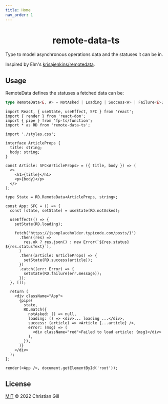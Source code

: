 ```yaml
---
title: Home
nav_order: 1
---
```


<h1 align="center">remote-data-ts</h1>

Type to model asynchronous operations data and the statuses it can be in.

Inspired by Elm's
[krisajenkins/remotedata](https://package.elm-lang.org/packages/krisajenkins/remotedata/latest/RemoteData).

## Usage

RemoteData defines the statuses a fetched data can be:

```ts
type RemoteData<E, A> = NotAsked | Loading | Success<A> | Failure<E>;
```

```tsx
import React, { useState, useEffect, SFC } from 'react';
import { render } from 'react-dom';
import { pipe } from 'fp-ts/function';
import * as RD from 'remote-data-ts';

import './styles.css';

interface ArticleProps {
  title: string;
  body: string;
}

const Article: SFC<ArticleProps> = ({ title, body }) => (
  <>
    <h1>{title}</h1>
    <p>{body}</p>
  </>
);

type State = RD.RemoteData<ArticleProps, string>;

const App: SFC = () => {
  const [state, setState] = useState(RD.notAsked);

  useEffect(() => {
    setState(RD.loading);

    fetch('https://jsonplaceholder.typicode.com/posts/1')
      .then((res) =>
        res.ok ? res.json() : new Error(`${res.status} ${res.statusText}`),
      )
      .then((article: ArticleProps) => {
        setState(RD.success(article));
      })
      .catch((err: Error) => {
        setState(RD.failure(err.message));
      });
  }, []);

  return (
    <div className="App">
      {pipe(
        state,
        RD.match({
          notAsked: () => null,
          loading: () => <div>... loading ...</div>,
          success: (article) => <Article {...article} />,
          error: (msg) => (
            <div className="red">Failed to load article: {msg}</div>
          ),
        }),
      )}
    </div>
  );
};

render(<App />, document.getElementById('root'));
```

## License

[MIT](https://github.com/gillchristian/remote-data-ts/blob/master/LICENSE) ©
2022 Christian Gill
